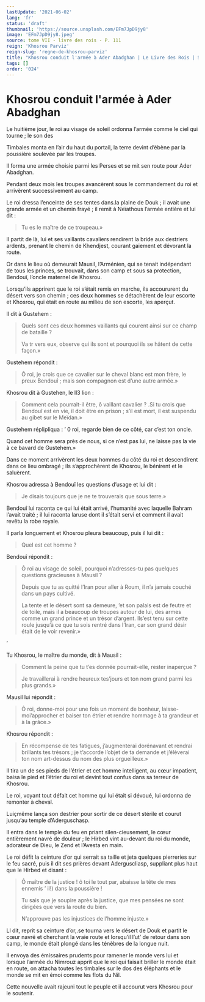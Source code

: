 ```yaml
---
lastUpdate: '2021-06-02'
lang: 'fr'
status: 'draft'
thumbnail: 'https://source.unsplash.com/EFm7JpD9jy8'
image: 'EFm7JpD9jy8.jpeg'
source: tome VII - livre des rois - P. 111
reign: 'Khosrou Parviz'
reign-slug: 'regne-de-khosrou-parviz'
title: "Khosrou conduit l'armée à Ader Abadghan | Le Livre des Rois | Shâhnâmeh"
tags: []
order: '024'
---
```


# Khosrou conduit l'armée à Ader Abadghan

Le huitième jour, le roi au visage de soleil ordonna l’armée comme le ciel qui tourne ; le son des

Timbales monta en l’air du haut du portail, la terre devint d’ébène par la poussière soulevée par les troupes.

Il forma une armée choisie parmi les Perses et se mit sen route pour Ader Abadghan.

Pendant deux mois les troupes avancèrent sous le commandement du roi et arrivèrent successivement au camp.

Le roi dressa l’enceinte de ses tentes dans.la plaine de Douk ; il avait une grande armée et un chemin frayé ; il remit à Neïathous l’armée entière et lui dit :

> Tu es le maître de ce troupeau.»

Il partit de là, lui et ses vaillants cavaliers rendirent la bride aux destriers ardents, prenant le chemin de Khendjest, courant gaiement et dévorant la route.

Or dans le lieu où demeurait Mausil, l’Arménien, qui se tenait indépendant de tous les princes, se trouvait, dans son camp et sous sa protection, Bendouî, l’oncle maternel de Khosrou.

Lorsqu’ils apprirent que le roi s’était remis en marche, ils accoururent du désert vers son chemin ; ces deux hommes se détachèrent de leur escorte et Khosrou, qui était en route au milieu de son escorte, les aperçut.

Il dit à Gustehem :

> Quels sont ces deux hommes vaillants qui courent ainsi sur ce champ de bataille ?
>
> Va tr vers eux, observe qui ils sont et pourquoi ils se hâtent de cette façon.»

Gustehem répondit :

> Ô roi, je crois que ce cavalier sur le cheval blanc est mon frère, le preux Bendouî ; mais son compagnon est d’une autre armée.»

Khosrou dit à Gustehen, le ll3 lion :

> Comment cela pourrait-il être, ô vaillant cavalier ? .Si tu crois que Bendouî est en vie, il doit être en prison ; s’il est mort, il est suspendu au gibet sur le Meïdan.»

Gustehem réplipliqua : ’ 0
roi, regarde bien de ce côté, car c’est ton oncle.

Quand cet homme sera près de nous, si ce n’est pas lui, ne laisse pas la vie à ce bavard de Gustehem.»

Dans ce moment arrivèrent les deux hommes du côté du roi et descendirent dans ce lieu ombragé ; ils s’approchèrent de Khosrou, le bénirent et le saluèrent.

Khosrou adressa à Bendouî les questions d’usage et lui dit :

> Je disais toujours que je ne te trouverais que sous terre.»

Bendouî lui raconta ce qui lui était arrivé, l’humanité avec laquelle Bahram l’avait traité ; il lui raconta laruse dont il s’était servi et comment il avait revêtu la robe royale.

Il parla longuement et Khosrou pleura beaucoup, puis il lui dit :

> Quel est cet homme ?

Bendouî répondit :

> Ô roi au visage de soleil, pourquoi n’adresses-tu pas quelques questions gracieuses à Mausil ?
>
> Depuis que tu as quitté l’Iran pour aller à Roum, il n’a jamais couché dans un pays cultivé.
>
> La tente et le désert sont sa demeure, ’et son palais est de feutre et de toile, mais il a beaucoup de troupes autour de lui, des armes comme un grand prince et un trésor d’argent. lls’est tenu sur cette roule jusqu’à ce que tu sois rentré dans l’Iran, car son grand désir était de le voir revenir.»

’

Tu Khosrou, le maître du monde, dit à Mausil :

> Comment la peine que tu t’es donnée pourrait-elle, rester inaperçue ?
>
> Je travaillerai à rendre heureux tes’jours et ton nom grand parmi les plus grands.»

Mausil lui répondit :

> Ô roi, donne-moi pour une fois un moment de bonheur, laisse-moi’approcher et baiser ton étrier et rendre hommage à ta grandeur et à la grâce.»

Khosrou répondit :

> En récompense de tes fatigues, j’augmenterai dorénavant et rendrai brillants tes trésors ; je t’accorde l’objet de ta demande et j’élèverai ton nom art-dessus du nom des plus orgueilleux.»

Il tira un de ses pieds de l’étrier et cet homme intelligent, au cœur impatient, baisa le pied et l’étrier du roi et devint tout confus dans sa terreur de Khosrou.

Le roi, voyant tout défait cet homme qui lui était si dévoué, lui ordonna de remonter à cheval.

Luiçmême lança son destrier pour sortir de ce désert stérile et courut jusqu’au temple d’Aderguschasp.

Il entra dans le temple du feu en priant silen-cieusement, le cœur entièrement navré de douleur ; le Hirbed vint au-devant du roi du monde, adorateur de Dieu, le Zend et l’Avesta en main.

Le roi défit la ceinture d’or qui serrait sa taille et jeta quelques pierreries sur le feu sacré, puis il dit ses prières devant Aderguscliasp, suppliant plus haut que le Hirbed et disant :

> Ô maître de la justice ! ô
toi le tout par, abaisse la tête de mes ennemis ’ il!) dans la poussière !
>
> Tu sais que je soupire après la justice, que mes pensées ne sont dirigées que vers la route du bien.
>
> N’approuve pas les injustices de l’homme injuste.»

Ll dit, reprit sa ceinture d’or,.se tourna vers le désert de Douk et partit le cœur navré et cherchant la vraie route et lorsqu’il l’ut’ de retour dans son camp, le monde était plongé dans les ténèbres de la longue nuit.

Il envoya des émissaires prudents pour ramener le monde vers lui et lorsque l’armée du Nimrouz apprit que le roi qui faisait briller le monde était en route, on attacha toutes les timbales sur le dos des éléphants et le monde se mit en émoi comme les flots du Nil.

Cette nouvelle avait rajeuni tout le peuple et il accourut vers Khosrou pour le soutenir.
